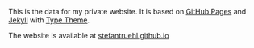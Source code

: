 
This is the data for my private website. It is based on [GitHub Pages](https://pages.github.com) and [Jekyll](https://jekyllrb.com/) with [Type Theme](https://github.com/rohanchandra/type-theme). 

The website is available at [stefantruehl.github.io](https://stefantruehl.github.io/)

